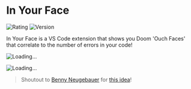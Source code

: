 # In Your Face


<!-- ![Downloads](https://vsmarketplacebadge.apphb.com/downloads/VirejDasani.in-your-face.svg) -->
![Rating](https://vsmarketplacebadge.apphb.com/rating-star/VirejDasani.in-your-face.svg)
![Version](https://vsmarketplacebadge.apphb.com/version/VirejDasani.in-your-face.svg)
<!-- [Installs](https://vsmarketplacebadge.apphb.com/installs/VirejDasani.hydroxy.svg) -->


In Your Face is a VS Code extension that shows you Doom 'Ouch Faces' that correlate to the number of errors in your code!

![Loading...](https://raw.githubusercontent.com/virejdasani/InYourFace/main/assets/smallBanner.png)

![Loading...](https://raw.githubusercontent.com/virejdasani/InYourFace/main/assets/PreviewVid-InYourFace.gif)


> Shoutout to [Benny Neugebauer](https://twitter.com/bennycode) for [this idea](https://dev.to/bennycode/comment/1od37)!
